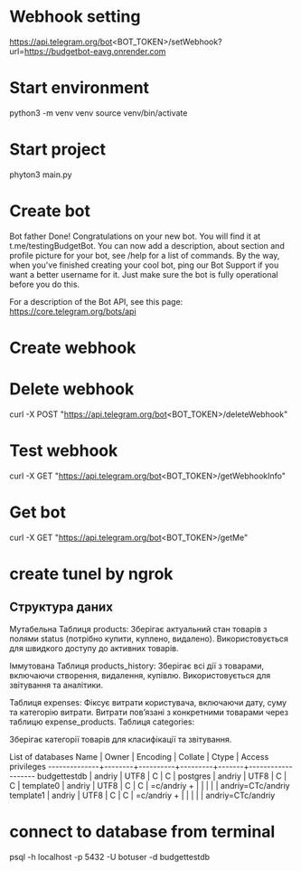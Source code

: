 # Webhook setting
https://api.telegram.org/bot<BOT_TOKEN>/setWebhook?url=https://budgetbot-eavg.onrender.com

# Start environment
python3 -m venv venv
source venv/bin/activate

# Start project
phyton3 main.py

# Create bot
Bot father
Done! Congratulations on your new bot. You will find it at t.me/testingBudgetBot. You can now add a description, about section and profile picture for your bot, see /help for a list of commands. By the way, when you've finished creating your cool bot, ping our Bot Support if you want a better username for it. Just make sure the bot is fully operational before you do this.

For a description of the Bot API, see this page: https://core.telegram.org/bots/api

# Create webhook

# Delete webhook
curl -X POST "https://api.telegram.org/bot<BOT_TOKEN>/deleteWebhook"

# Test webhook
curl -X GET "https://api.telegram.org/bot<BOT_TOKEN>/getWebhookInfo"

# Get bot
curl -X GET "https://api.telegram.org/bot<BOT_TOKEN>/getMe"

# create tunel by ngrok

## Структура даних

Мутабельна Таблиця products:
Зберігає актуальний стан товарів з полями status (потрібно купити, куплено, видалено).
Використовується для швидкого доступу до активних товарів.

Іммутована Таблиця products_history:
Зберігає всі дії з товарами, включаючи створення, видалення, купівлю.
Використовується для звітування та аналітики.

Таблиця expenses:
Фіксує витрати користувача, включаючи дату, суму та категорію витрати.
Витрати пов’язані з конкретними товарами через таблицю expense_products.
Таблиця categories:

Зберігає категорії товарів для класифікації та звітування.

 List of databases
     Name     | Owner  | Encoding | Collate | Ctype | Access privileges 
--------------+--------+----------+---------+-------+-------------------
 budgettestdb | andriy | UTF8     | C       | C     | 
 postgres     | andriy | UTF8     | C       | C     | 
 template0    | andriy | UTF8     | C       | C     | =c/andriy        +
              |        |          |         |       | andriy=CTc/andriy
 template1    | andriy | UTF8     | C       | C     | =c/andriy        +
              |        |          |         |       | andriy=CTc/andriy

# connect to database from terminal
psql -h localhost -p 5432 -U botuser -d budgettestdb